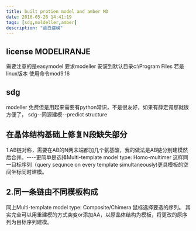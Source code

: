 ```yaml
---
title: built protien model and amber MD
date: 2016-05-26 14:41:19
tags: [sdg,moldeller,amber]
description: "蛋白建模"
---
```

## license MODELIRANJE
需要注意的是easymodel 要求modeller 安装到默认目录c:\Program Files
若是linux版本 使用命令mod9.16
## sdg 
modeller 免费但是用起来需要有python常识，不是很友好，如果有薛定谔那就很方便了，
sdg--同源建模--predict structure

## 在晶体结构基础上修复N段缺失部分
1.AB链对称，需要在AB的N两末端都加几个氨基酸，我的做法是AB链分别建模然后合并。----更简单是选择Multi-template model type: Homo-multimer
这样同一目标序列（query sequnce on every template simultaneously)更具模板的空间坐标同时建模。
## 2.同一条链由不同模板构成
  同上Multi-template model type: Composite/Chimera 鼠标选择要选的序列。
其实完全可以用重建模的方式突变or添加AA，以原晶体结构为模板，将更改的原序列为目标序列建模。


















































